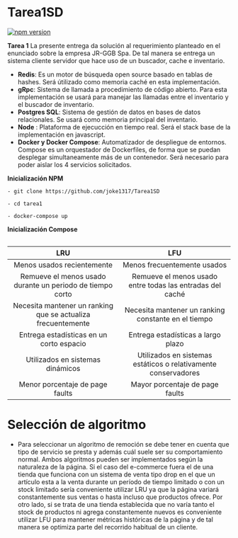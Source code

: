 # Tarea1SD
[![npm version](https://img.shields.io/npm/v/admin-lte/latest.svg)](https://www.npmjs.com/package/admin-lte)

**Tarea 1** La presente entrega da solución al requerimiento planteado en el enunciado sobre la empresa JR-GGB Spa. De tal manera se entrega un sistema cliente servidor que hace uso de un buscador, cache e inventario.



- **Redis**: Es un motor de búsqueda open source basado en tablas de hashes. Será útilizado como memoria caché en esta implementación. 
- **gRpc**: Sistema de llamada a procedimiento de código abierto. Para esta implementación se usará para manejar las llamadas entre el inventario y el buscador de inventario. 
- **Postgres SQL**: Sistema de gestión de datos en bases de datos relacionales. Se usará como memoria principal del inventario.
- **Node** : Plataforma de ejecucción en tiempo real. Será el stack base de la implementación en javascript.
- **Docker y Docker Compose**: Automatizador de despliegue de entornos. Compose es un orquestador de Dockerfiles, de forma que se puedan desplegar simultaneamente más de un contenedor. Será necesario para poder aislar los 4 servicios solicitados.

 **Inicialización NPM**
```
- git clone https://github.com/joke1317/Tarea1SD

- cd tarea1

- docker-compose up
```
 **Inicialización Compose**
```

```

| LRU | LFU
| :------: | :------:
Menos usados recientemente  | Menos frecuentemente usados 
Remueve el menos usado durante un periodo de tiempo corto  | Remueve el menos usado entre todas las entradas del caché
Necesita mantener un ranking que se actualiza frecuentemente  | Necesita mantener un ranking constante en el tiempo
Entrega estadísticas en un corto espacio  | Entrega estadísticas a largo plazo
Utilizados en sistemas dinámicos  | Utilizados en sistemas estáticos o relativamente conservadores
Menor porcentaje de page faults  | Mayor porcentaje de page faults


# Selección de algoritmo
- Para seleccionar un algoritmo de remoción se debe tener en cuenta que tipo de servicio se presta y además cuál suele ser su comportamiento normal. Ambos algoritmos pueden ser implementados según la naturaleza de la página. Si el caso del e-commerce fuera el de una tienda que funciona con un sistema de venta tipo drop en el que un artículo esta a la venta durante un período de tiempo limitado o con un stock limitado sería conveniente utilizar LRU ya que la página variará constantemente sus ventas o hasta incluso que productos ofrece. Por otro lado, si se trata de una tienda establecida que no varía tanto el stock de productos ni agrega constantemente nuevos es conveniente utilizar LFU para mantener métricas históricas de la página y de tal manera se optimiza parte del recorrido habitual de un cliente.


